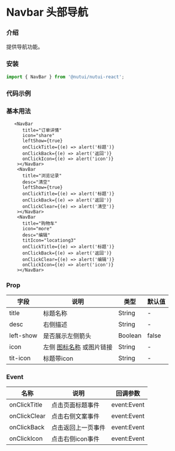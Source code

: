 # Navbar 头部导航

### 介绍 


提供导航功能。

### 安装

```javascript
import { NavBar } from '@nutui/nutui-react';
```

### 代码示例

### 基本用法

```tsx
   <NavBar
      title="订单详情"
      icon="share"
      leftShow={true}
      onClickTitle={(e) => alert('标题')}
      onClickBack={(e) => alert('返回')}
      onClickIcon={(e) => alert('icon')}
    ></NavBar>
    <NavBar
      title="浏览记录"
      desc="清空"
      leftShow={true}
      onClickTitle={(e) => alert('标题')}
      onClickBack={(e) => alert('返回')}
      onClickClear={(e) => alert('清空')}
    ></NavBar>
    <NavBar
      title="购物车"
      icon="more"
      desc="编辑"
      titIcon="locationg3"
      onClickTitle={(e) => alert('标题')}
      onClickBack={(e) => alert('返回')}
      onClickClear={(e) => alert('编辑')}
      onClickIcon={(e) => alert('icon')}
    ></NavBar>

```


### Prop  

| 字段            | 说明                                                                                           | 类型    | 默认值  |
|-----------------|------------------------------------------------------------------------------------------------|---------|---------|
| title           | 标题名称                                                                                       | String  | -       |
| desc            | 右侧描述                                                                                       | String  | -       |
| left-show        | 是否展示左侧箭头                                                                              | Boolean | false   |
| icon            | 左侧 [图标名称](#/icon) 或图片链接                                                             | String  | -       |
| tit-icon         | 标题带icon                                                         | String  | -       |                                          

### Event
| 名称  | 说明     | 回调参数    |
|-------|----------|-------------|
| onClickTitle | 点击页面标题事件 | event:Event |
| onClickClear | 点击右侧文案事件 | event:Event |
| onClickBack | 点击返回上一页事件 | event:Event |
| onClickIcon | 点击右侧icon事件 | event:Event |